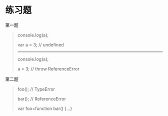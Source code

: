 # 练习题

第一题
 
> console.log(a);
> 
> var a = 3;    // undefined
> 
> -----------
>  console.log(a);
> 
> a = 3;    // throw ReferenceError

第二题


>foo();	//	TypeError
>
>bar();	//	ReferenceError
>
>var foo=function bar()	{...}
